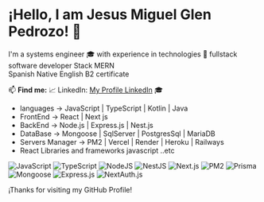 # ¡Hello, I am Jesus Miguel Glen Pedrozo! 👋

I'm a systems engineer 🎓 with experience in technologies 🚀 fullstack software developer 
Stack MERN  
Spanish Native
English B2 certificate

📫 **Find me:**
📈  LinkedIn: [My Profile LinkedIn](https://www.linkedin.com/in/jesus-miguel-g-75956a1b6/) 🎓

- languages -> JavaScript | TypeScript | Kotlin | Java
- FrontEnd -> React | Next js
- BackEnd -> Node.js | Express.js | Nest.js
- DataBase -> Mongoose | SqlServer | PostgresSql | MariaDB
- Servers Manager -> PM2 | Vercel | Render | Heroku | Railways
- React Libraries and frameworks javascript ..etc

![JavaScript](https://img.shields.io/badge/-JavaScript-333333?style=flat&logo=javascript)
![TypeScript](https://img.shields.io/badge/-TypeScript-333333?style=flat&logo=typescript)
![NodeJS](https://img.shields.io/badge/-NodeJs-333333?style=flat&logo=node.js)
![NestJS](https://img.shields.io/badge/-NestJs-333333?style=flat&logo=nestjs)
![Next.js](https://img.shields.io/badge/-Next.js-333333?style=flat&logo=next.js)
![PM2](https://img.shields.io/badge/-PM2-333333?style=flat&logo=pm2)
![Prisma](https://img.shields.io/badge/-Prisma-333333?style=flat&logo=prisma)
![Mongoose](https://img.shields.io/badge/-Mongoose-333333?style=flat&logo=mongoose)
![Express.js](https://img.shields.io/badge/-Express.js-333333?style=flat&logo=express)
![NextAuth.js](https://img.shields.io/badge/-NextAuth.js-333333?style=flat)

¡Thanks for visiting my GitHub Profile!

